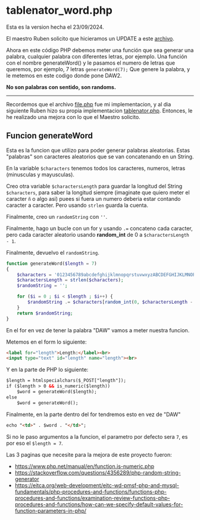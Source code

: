 # tablenator_word.php
Esta es la version hecha el 23/09/2024.

El maestro Ruben solicito que hicieramos un UPDATE a este [archivo](../2024_09_20_cactus/tablenator.php).

Ahora en este código PHP debemos meter una función que sea generar una palabra, cualquier palabra con diferentes letras, por ejemplo. 
Una función con el nombre generateWord() y le pasamos el numero de letras que queremos, por ejemplo,  7 letras
`generateWord(7);`
Que genere la palabra, y le metemos en este codigo donde pone DAW2.

**No son palabras con sentido, son randoms.**

---
Recordemos que el archivo [file.php](../2024_09_19_cactus/file.php) fue mi implementacion, y al dia siguiente Ruben hizo su propia implementacion [tablenator.php](../2024_09_20_cactus/tablenator.php). Entonces, le he realizado una mejora con lo que el Maestro solicito.

## Funcion generateWord
Esta es la funcion que utilizo para poder generar palabras aleatorias. Estas "palabras" son caracteres aleatorios que se van concatenando en un String.

En la variable `$characters` tenemos todos los caracteres, numeros, letras (minusculas y mayusculas).

Creo otra variable `$charactersLength` para guardar la longitud del String `$characters`, para saber la longitud siempre (imaginate que quiero meter el caracter `ñ` o algo asi) puees si fuera un numero deberia estar contando caracter a caracter. Pero usando `strlen` guarda la cuenta.

Finalmente, creo un `randomString` con `''`.

Finalmente, hago un bucle con un for y usando `.=` concateno cada caracter, pero cada caracter aleatorio usando **random_int** de 0 a `$charactersLength - 1`.

Finalmente, devuelvo el `randomString`.
```php
function generateWord($length = 7)
{
	$characters = '0123456789abcdefghijklmnopqrstuvwxyzABCDEFGHIJKLMNOPQRSTUVWXYZ';
 	$charactersLength = strlen($characters);	
	$randomString = '';

	for ($i = 0 ; $i < $length ; $i++) {
		$randomString .= $characters[random_int(0, $charactersLength - 1)];
	}
	return $randomString;
}
```
En el for en vez de tener la palabra "DAW" vamos a meter nuestra funcion. 

Metemos en el form lo siguiente:
```html
<label for="length">Length:</label><br>
<input type="text" id="length" name="length"><br>
```

Y en la parte de PHP lo siguiente:
```html
$length = htmlspecialchars($_POST["length"]);
if ($length > 0 && is_numeric($length))
	$word = generateWord($length);
else
	$word = generateWord();
```

Finalmente, en la parte dentro del for tendremos esto en vez de "DAW"
```html
echo "<td>" . $word . "</td>";
```
Si no le paso argumentos a la funcion, el parametro por defecto sera `7`, es por eso el `$length = 7`.

Las 3 paginas que necesite para la mejora de este proyecto fueron:
- https://www.php.net/manual/en/function.is-numeric.php
- https://stackoverflow.com/questions/4356289/php-random-string-generator
- https://eitca.org/web-development/eitc-wd-pmsf-php-and-mysql-fundamentals/php-procedures-and-functions/functions-php-procedures-and-functions/examination-review-functions-php-procedures-and-functions/how-can-we-specify-default-values-for-function-parameters-in-php/
